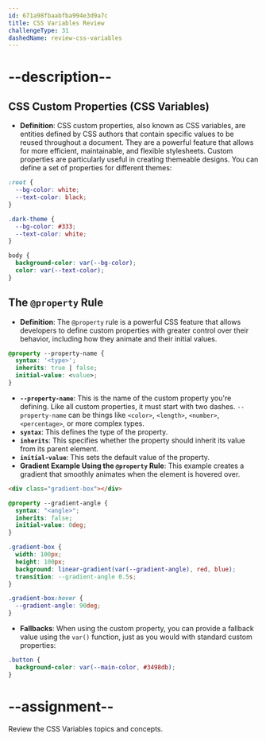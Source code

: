 ```yaml
---
id: 671a98fbaabfba994e3d9a7c
title: CSS Variables Review
challengeType: 31
dashedName: review-css-variables
---
```


# --description--

## CSS Custom Properties (CSS Variables)

- **Definition**: CSS custom properties, also known as CSS variables, are entities defined by CSS authors that contain specific values to be reused throughout a document. They are a powerful feature that allows for more efficient, maintainable, and flexible stylesheets. Custom properties are particularly useful in creating themeable designs. You can define a set of properties for different themes:

```css
:root {
  --bg-color: white;
  --text-color: black;
}

.dark-theme {
  --bg-color: #333;
  --text-color: white;
}

body {
  background-color: var(--bg-color);
  color: var(--text-color);
}
```

## The `@property` Rule

- **Definition**: The `@property` rule is a powerful CSS feature that allows developers to define custom properties with greater control over their behavior, including how they animate and their initial values.

```css
@property --property-name {
  syntax: '<type>';
  inherits: true | false;
  initial-value: <value>;
}
```

- **`--property-name`**: This is the name of the custom property you're defining. Like all custom properties, it must start with two dashes. `--property-name` can be things like `<color>`, `<length>`, `<number>`, `<percentage>`, or more complex types.
- **`syntax`**: This defines the type of the property.
- **`inherits`**: This specifies whether the property should inherit its value from its parent element.
- **`initial-value`**: This sets the default value of the property.
- **Gradient Example Using the `@property` Rule**: This example creates a gradient that smoothly animates when the element is hovered over.

```html
<div class="gradient-box"></div>
```

```css
@property --gradient-angle {
  syntax: "<angle>";
  inherits: false;
  initial-value: 0deg;
}

.gradient-box {
  width: 100px;
  height: 100px;
  background: linear-gradient(var(--gradient-angle), red, blue);
  transition: --gradient-angle 0.5s;
}

.gradient-box:hover {
  --gradient-angle: 90deg;
}
```

- **Fallbacks**: When using the custom property, you can provide a fallback value using the `var()` function, just as you would with standard custom properties:

```css
.button {
  background-color: var(--main-color, #3498db);
}
```

# --assignment--

Review the CSS Variables topics and concepts.
